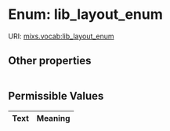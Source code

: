 
# Enum: lib_layout_enum




URI: [mixs.vocab:lib_layout_enum](https://w3id.org/mixs/vocab/lib_layout_enum)


## Other properties

|  |  |  |
| --- | --- | --- |

## Permissible Values

| Text | Meaning |
| :--- | --------: |

